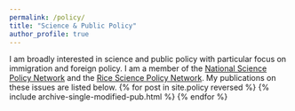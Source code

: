 ```yaml
---
permalink: /policy/
title: "Science & Public Policy"
author_profile: true
---
```


I am broadly interested in science and public policy with particular focus on immigration and foreign policy. I am a member of the [National Science Policy Network](https://scipolnetwork.org/) and the [Rice Science Policy Network](https://twitter.com/ricescipol?lang=en). My publications on these issues are listed below.
{% for post in site.policy reversed %}
  {% include archive-single-modified-pub.html %}
{% endfor %}